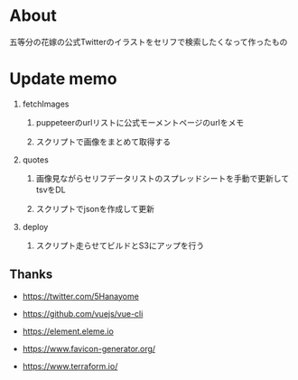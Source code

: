 # About

五等分の花嫁の公式Twitterのイラストをセリフで検索したくなって作ったもの


# Update memo

1. fetchImages

    1. puppeteerのurlリストに公式モーメントページのurlをメモ

    2. スクリプトで画像をまとめて取得する

2. quotes

    1. 画像見ながらセリフデータリストのスプレッドシートを手動で更新してtsvをDL

    2. スクリプトでjsonを作成して更新

3. deploy

    1. スクリプト走らせてビルドとS3にアップを行う


## Thanks

* https://twitter.com/5Hanayome

* https://github.com/vuejs/vue-cli

* https://element.eleme.io

* https://www.favicon-generator.org/

* https://www.terraform.io/
